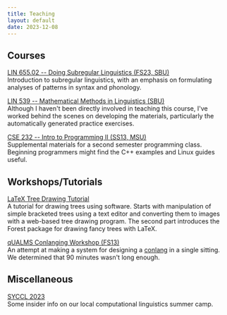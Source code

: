 ```yaml
---
title: Teaching
layout: default
date: 2023-12-08
---
```


## Courses

[LIN 655.02 -- Doing Subregular Linguistics (FS23, SBU)](lin655)<br/>
Introduction to subregular linguistics, with an emphasis on formulating analyses of patterns in syntax and phonology.

[LIN 539 -- Mathematical Methods in Linguistics (SBU)](https://github.com/stonybrook-lin539/main)<br/>
Although I haven't been directly involved in teaching this course, I've worked behind the scenes on developing the materials, particularly the automatically generated practice exercises.

[CSE 232 -- Intro to Programming II (SS13, MSU)](cse232)<br/>
Supplemental materials for a second semester programming class. Beginning programmers might find the C++ examples and Linux guides useful.

## Workshops/Tutorials

[LaTeX Tree Drawing Tutorial](latex-tree-drawing)<br/>
A tutorial for drawing trees using software. Starts with manipulation of simple bracketed trees using a text editor and converting them to images with a web-based tree drawing program. The second part introduces the Forest package for drawing fancy trees with LaTeX.

[qUALMS Conlanging Workshop (FS13)](conlanging)<br/>
An attempt at making a system for designing a [conlang](https://en.wikipedia.org/wiki/Constructed_language) in a single sitting. We determined that 90 minutes wasn't long enough.

## Miscellaneous

[SYCCL 2023](syccl)<br/>
Some insider info on our local computational linguistics summer camp.


[syccl]: https://calendar.stonybrook.edu/site/iacs/event/summer-youth-camp-for-computational-linguistics-syccl-3/
